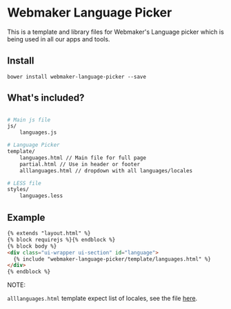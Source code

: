 # Webmaker Language Picker

This is a template and library files for Webmaker's Language picker which is being used in all our apps and tools.

## Install

```
bower install webmaker-language-picker --save
```

## What's included?

```bash

# Main js file
js/
    languages.js

# Language Picker
template/
    languages.html // Main file for full page
    partial.html // Use in header or footer
    alllanguages.html // dropdown with all languages/locales

# LESS file
styles/
    languages.less
```

## Example

```html
{% extends "layout.html" %}
{% block requirejs %}{% endblock %}
{% block body %}
<div class="ui-wrapper ui-section" id="language">
  {% include "webmaker-language-picker/template/languages.html" %}
</div>
{% endblock %}
```

NOTE:

`alllanguages.html` template expect list of locales, see the file [here](template/alllanguages.html).